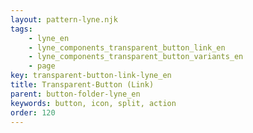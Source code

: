 ```yaml
---
layout: pattern-lyne.njk
tags: 
    - lyne_en
    - lyne_components_transparent_button_link_en
    - lyne_components_transparent_button_variants_en
    - page
key: transparent-button-link-lyne_en
title: Transparent-Button (Link)
parent: button-folder-lyne_en
keywords: button, icon, split, action
order: 120
---
```

